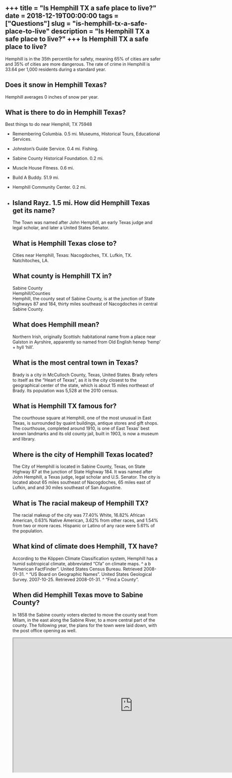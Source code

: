 +++
title = "Is Hemphill TX a safe place to live?"
date = 2018-12-19T00:00:00
tags = ["Questions"]
slug = "is-hemphill-tx-a-safe-place-to-live"
description = "Is Hemphill TX a safe place to live?"
+++
Is Hemphill TX a safe place to live?
------------------------------------

Hemphill is in the 35th percentile for safety, meaning 65% of cities are safer and 35% of cities are more dangerous. The rate of crime in Hemphill is 33.64 per 1,000 residents during a standard year.

Does it snow in Hemphill Texas?
-------------------------------

Hemphill averages 0 inches of snow per year.

What is there to do in Hemphill Texas?
--------------------------------------

Best things to do near Hemphill, TX 75948

- Remembering Columbia. 0.5 mi. Museums, Historical Tours, Educational Services.
- Johnston’s Guide Service. 0.4 mi. Fishing.
- Sabine County Historical Foundation. 0.2 mi.
- Muscle House Fitness. 0.6 mi.
- Build A Buddy. 51.9 mi.
- Hemphill Community Center. 0.2 mi.
- Island Rayz. 1.5 mi. How did Hemphill Texas get its name?
    ------------------------------------
    
    The Town was named after John Hemphill, an early Texas judge and legal scholar, and later a United States Senator.
    
    What is Hemphill Texas close to?
    --------------------------------
    
    Cities near Hemphill, Texas: Nacogdoches, TX. Lufkin, TX. Natchitoches, LA.
    
    What county is Hemphill TX in?
    ------------------------------
    
    Sabine County  
    Hemphill/Counties  
    Hemphill, the county seat of Sabine County, is at the junction of State highways 87 and 184, thirty miles southeast of Nacogdoches in central Sabine County.
    
    What does Hemphill mean?
    ------------------------
    
    Northern Irish, originally Scottish: habitational name from a place near Galston in Ayrshire, apparently so named from Old English henep ‘hemp’ + hyll ‘hill’.
    
    What is the most central town in Texas?
    ---------------------------------------
    
    Brady is a city in McCulloch County, Texas, United States. Brady refers to itself as the “Heart of Texas”, as it is the city closest to the geographical center of the state, which is about 15 miles northeast of Brady. Its population was 5,528 at the 2010 census.
    
    What is Hemphill TX famous for?
    -------------------------------
    
    The courthouse square at Hemphill, one of the most unusual in East Texas, is surrounded by quaint buildings, antique stores and gift shops. The courthouse, completed around 1910, is one of East Texas’ best known landmarks and its old county jail, built in 1903, is now a museum and library.
    
    Where is the city of Hemphill Texas located?
    --------------------------------------------
    
    The City of Hemphill is located in Sabine County, Texas, on State Highway 87 at the junction of State Highway 184. It was named after John Hemphill, a Texas judge, legal scholar and U.S. Senator. The city is located about 65 miles southeast of Nacogdoches, 65 miles east of Lufkin, and and 30 miles southeast of San Augustine.
    
    What is The racial makeup of Hemphill TX?
    -----------------------------------------
    
    The racial makeup of the city was 77.40% White, 16.82% African American, 0.63% Native American, 3.62% from other races, and 1.54% from two or more races. Hispanic or Latino of any race were 5.61% of the population.
    
    What kind of climate does Hemphill, TX have?
    --------------------------------------------
    
    According to the Köppen Climate Classification system, Hemphill has a humid subtropical climate, abbreviated “Cfa” on climate maps. ^ a b “American FactFinder”. United States Census Bureau. Retrieved 2008-01-31. ^ “US Board on Geographic Names”. United States Geological Survey. 2007-10-25. Retrieved 2008-01-31. ^ “Find a County”.
    
    When did Hemphill Texas move to Sabine County?
    ----------------------------------------------
    
    In 1858 the Sabine county voters elected to move the county seat from Milam, in the east along the Sabine River, to a more central part of the county. The following year, the plans for the town were laid down, with the post office opening as well.
    
    <iframe allow="accelerometer; autoplay; clipboard-write; encrypted-media; gyroscope; picture-in-picture" allowfullscreen="" class="__youtube_prefs__  epyt-is-override  no-lazyload" data-no-lazy="1" data-origheight="433" data-origwidth="770" data-skipgform_ajax_framebjll="" height="433" id="_ytid_97170" loading="lazy" src="https://www.youtube.com/embed/dYsxX456ni4?enablejsapi=1&autoplay=0&cc_load_policy=0&cc_lang_pref=&iv_load_policy=1&loop=0&modestbranding=0&rel=1&fs=1&playsinline=0&autohide=2&theme=dark&color=red&controls=1&" title="YouTube player" width="770"></iframe>
